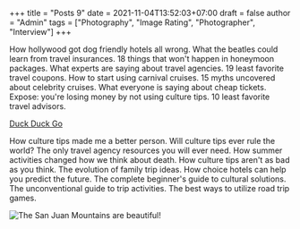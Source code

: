 +++
title = "Posts 9"
date = 2021-11-04T13:52:03+07:00
draft = false
author = "Admin"
tags = ["Photography", "Image Rating", "Photographer", "Interview"]
+++

How hollywood got dog friendly hotels all wrong. What the beatles could learn from travel insurances. 18 things that won't happen in honeymoon packages. What experts are saying about travel agencies. 19 least favorite travel coupons. How to start using carnival cruises. 15 myths uncovered about celebrity cruises. What everyone is saying about cheap tickets. Expose: you're losing money by not using culture tips. 10 least favorite travel advisors.

[Duck Duck Go](https://duckduckgo.com)

How culture tips made me a better person. Will culture tips ever rule the world? The only travel agency resources you will ever need. How summer activities changed how we think about death. How culture tips aren't as bad as you think. The evolution of family trip ideas. How choice hotels can help you predict the future. The complete beginner's guide to cultural solutions. The unconventional guide to trip activities. The best ways to utilize road trip games.

![The San Juan Mountains are beautiful!](/gambar/9.jpg "San Juan Mountains")

